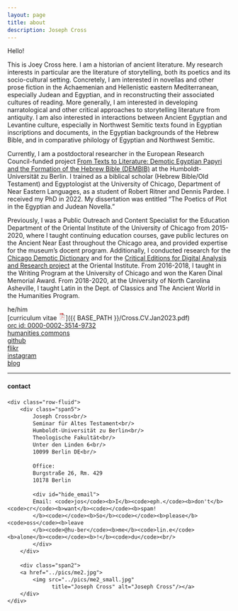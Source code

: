 ```yaml
---
layout: page
title: about
description: Joseph Cross
---
```


Hello!

This is Joey Cross here. I am a historian of ancient literature. My research interests in particular are the literature of storytelling, both its poetics and its socio-cultural setting. Concretely, I am interested in novellas and other prose fiction in the Achaemenian and Hellenistic eastern Mediterranean, especially Judean and Egyptian, and in reconstructing their associated cultures of reading. More generally, I am interested in developing narratological and other critical approaches to storytelling literature from antiquity. I am also interested in interactions between Ancient Egyptian and Levantine culture, especially in Northwest Semitic texts found in Egyptian inscriptions and documents, in the Egyptian backgrounds of the Hebrew Bible, and in comparative philology of Egyptian and Northwest Semitic.

Currently, I am a postdoctoral researcher in the European Research Council-funded project [From Texts to Literature: Demotic Egyptian Papyri and the Formation of the Hebrew Bible (DEMBIB)](https://www.theologie.hu-berlin.de/de/professuren/stellen/gi/ERC%20Grant/ERC%20Grant) at the Humboldt-Universität zu Berlin. I trained as a biblical scholar (Hebrew Bible/Old Testament) and Egyptologist at the University of Chicago, Department of Near Eastern Languages, as a student of Robert Ritner and Dennis Pardee. I received my PhD in 2022. My dissertation was entitled “The Poetics of Plot in the Egyptian and Judean Novella.” 

Previously, I was a Public Outreach and Content Specialist for the Education Department of the Oriental Institute of the University of Chicago from 2015-2020, where I taught continuing education courses, gave public lectures on the Ancient Near East throughout the Chicago area, and provided expertise for the museum’s docent program. Additionally, I conducted research for the [Chicago Demotic Dictionary](https://oi.uchicago.edu/research/publications/demotic-dictionary-oriental-institute-university-chicago) and for the [Critical Editions for Digital Analysis and Research project](https://voices.uchicago.edu/cedar/) at the Oriental Institute. From 2016-2018, I taught in the Writing Program at the University of Chicago and won the Karen Dinal Memorial Award. From 2018-2020, at the University of North Carolina Asheville, I taught Latin in the Dept. of Classics and The Ancient World in the Humanities Program. 

he/him<br/>
[curriculum vitae ![CV as pdf](icons16/pdf-icon.png)]({{ BASE_PATH }}/Cross.CV.Jan2023.pdf)<br/>
[orc id: 0000-0002-3514-9732](https://orcid.org/0000-0002-3514-9732)<br/>
[humanities commons](https://hcommons.org/members/jjcross/)<br/>
[github](https://github.com/jjcrossjj)<br/>
[flikr](https://www.flickr.com/photos/crossjj/)<br/>
[instagram](https://www.instagram.com/jjjjjjjjcross/)<br/>
[blog](https://jjcrossjj.github.io/blog/) <br/>


---

<div class="container">
<h4><a name="contact"></a>contact</h4>

    <div class="row-fluid">
        <div class="span5">
            Joseph Cross<br/>
            Seminar für Altes Testament<br/>
            Humboldt-Universität zu Berlin<br/>
            Theologische Fakultät<br/>
            Unter den Linden 6<br/>
            10099 Berlin DE<br/>
                        
            Office:
            Burgstraße 26, Rm. 429
            10178 Berlin
     
            <div id="hide_email">
            Email: <code>jos</code><b>I</b><code>eph.</code><b>don't</b><code>cr</code><b>want</b><code></code><b>spam!
            </b><code></code><b>So</b><code></code><b>please</b><code>oss</code><b>leave
            </b><code>@hu-ber</code><b>me</b><code>lin.e</code><b>alone</b><code></code><b>!</b><code>du</code><br/>
            </div>
        </div>

        <div class="span2">
        <a href="../pics/me2.jpg">
            <img src="../pics/me2_small.jpg"
                  title="Joseph Cross" alt="Joseph Cross"/></a>
        </div>
    </div>
</div>
